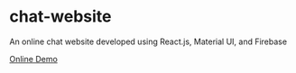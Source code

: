 # chat-website
An online chat website developed using React.js, Material UI, and Firebase

[Online Demo](https://chat-room-6c467.web.app/)
